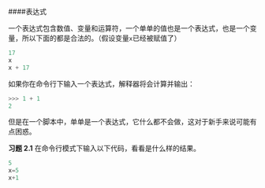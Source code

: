 ####表达式

一个表达式包含数值、变量和运算符，一个单单的值也是一个表达式，也是一个变量，所以下面的都是合法的。（假设变量`x`已经被赋值了）
```python
17
x
x + 17
```
如果你在命令行下输入一个表达式，解释器将会计算并输出：
```python
>>> 1 + 1 
2
```
但是在一个脚本中，单单是一个表达式，它什么都不会做，这对于新手来说可能有点困惑。

**习题 2.1**
在命令行模式下输入以下代码，看看是什么样的结果。
```python
5 
x=5 
x+1
```
